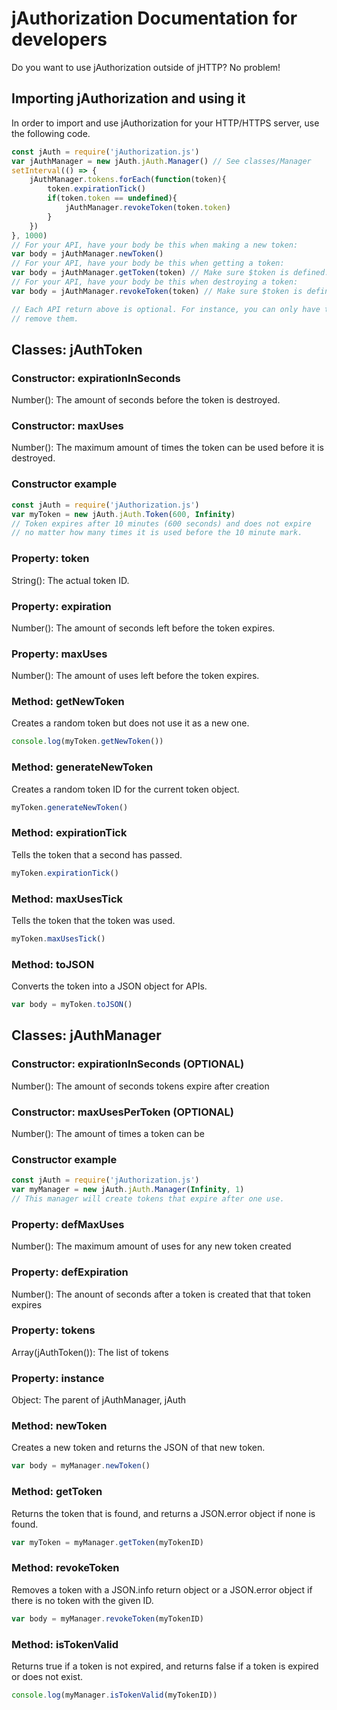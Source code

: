 # jAuthorization Documentation for developers
Do you want to use jAuthorization outside of jHTTP? No problem!
## Importing jAuthorization and using it
In order to import and use jAuthorization for your HTTP/HTTPS server, use the following code.
```javascript
const jAuth = require('jAuthorization.js')
var jAuthManager = new jAuth.jAuth.Manager() // See classes/Manager
setInterval(() => {
    jAuthManager.tokens.forEach(function(token){
        token.expirationTick()
        if(token.token == undefined){
            jAuthManager.revokeToken(token.token)
        }
    })
}, 1000)
// For your API, have your body be this when making a new token:
var body = jAuthManager.newToken()
// For your API, have your body be this when getting a token:
var body = jAuthManager.getToken(token) // Make sure $token is defined. You can see if $token is valid via isTokenValid.
// For your API, have your body be this when destroying a token:
var body = jAuthManager.revokeToken(token) // Make sure $token is defined.You can see if $token is valid via isTokenValid.

// Each API return above is optional. For instance, you can only have the API be able to create and get tokens, but not
// remove them.
```
## Classes: jAuthToken
### Constructor: expirationInSeconds
Number(): The amount of seconds before the token is destroyed.
### Constructor: maxUses
Number(): The maximum amount of times the token can be used before it is destroyed.
### Constructor example
```javascript
const jAuth = require('jAuthorization.js')
var myToken = new jAuth.jAuth.Token(600, Infinity)
// Token expires after 10 minutes (600 seconds) and does not expire
// no matter how many times it is used before the 10 minute mark.
```
### Property: token
String(): The actual token ID.
### Property: expiration
Number(): The amount of seconds left before the token expires.
### Property: maxUses
Number(): The amount of uses left before the token expires.
### Method: getNewToken
Creates a random token but does not use it as a new one.
```javascript
console.log(myToken.getNewToken())
```
### Method: generateNewToken
Creates a random token ID for the current token object.
```javascript
myToken.generateNewToken()
```
### Method: expirationTick
Tells the token that a second has passed.
```javascript
myToken.expirationTick()
```
### Method: maxUsesTick
Tells the token that the token was used.
```javascript
myToken.maxUsesTick()
```
### Method: toJSON
Converts the token into a JSON object for APIs.
```javascript
var body = myToken.toJSON()
```

## Classes: jAuthManager
### Constructor: expirationInSeconds (OPTIONAL)
Number(): The amount of seconds tokens expire after creation
### Constructor: maxUsesPerToken (OPTIONAL)
Number(): The amount of times a token can be 
### Constructor example
```javascript
const jAuth = require('jAuthorization.js')
var myManager = new jAuth.jAuth.Manager(Infinity, 1)
// This manager will create tokens that expire after one use.
```
### Property: defMaxUses
Number(): The maximum amount of uses for any new token created
### Property: defExpiration
Number(): The anount of seconds after a token is created that that token expires
### Property: tokens
Array(jAuthToken()): The list of tokens
### Property: instance
Object: The parent of jAuthManager, jAuth
### Method: newToken
Creates a new token and returns the JSON of that new token.
```javascript
var body = myManager.newToken()
```
### Method: getToken
Returns the token that is found, and returns a JSON.error object if none is found.
```javascript
var myToken = myManager.getToken(myTokenID)
```
### Method: revokeToken
Removes a token with a JSON.info return object or a JSON.error object if there is
no token with the given ID.
```javascript
var body = myManager.revokeToken(myTokenID)
```
### Method: isTokenValid
Returns true if a token is not expired, and returns false if a token is expired
or does not exist.
```javascript
console.log(myManager.isTokenValid(myTokenID))
```